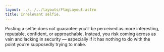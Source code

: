 ```yaml
---
layout: ../../../layouts/FlagLayout.astro
title: Irrelevant selfie.
---
```


Posting a selfie does not guarantee you’ll be perceived as more interesting, reputable, confident, or approachable. Instead, you risk coming across as vain and lacking in security &mdash; especially if it has nothing to do with the point you’re supposedly trying to make.
